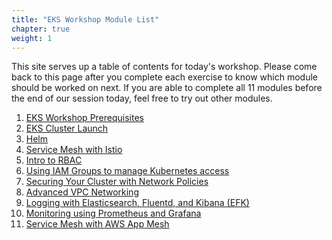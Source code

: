 ```yaml
---
title: "EKS Workshop Module List"
chapter: true
weight: 1
---
```


<!-- Running containers in the AWS Cloud allows you to build robust, scalable applications and services. This workshop will cover running containers using Amazon Elastic Container Service (ECS) both with EC2 Spot and AWS Fargate deployment methods. Throughout this workshop, our container experts will discuss how to get started with AWS container services and host hands-on labs covering what you need to know to begin building modern applications using containers in the cloud. -->

This site serves up a table of contents for today's workshop. Please come back to this page after you complete each exercise to know which module should be worked on next. If you are able to complete all 11 modules before the end of our session today, feel free to try out other modules.

1. [EKS Workshop Prerequisites](https://www.eksworkshop.com/020_prerequisites/)
1. [EKS Cluster Launch](https://www.eksworkshop.com/030_eksctl/)
1. [Helm](https://eksworkshop.com/beginner/060_helm/)
1. [Service Mesh with Istio](https://eksworkshop.com/advanced/310_servicemesh_with_istio/)
1. [Intro to RBAC](https://eksworkshop.com/beginner/090_rbac/)
1. [Using IAM Groups to manage Kubernetes access](https://eksworkshop.com/beginner/091_iam-groups/)
1. [Securing Your Cluster with Network Policies](https://eksworkshop.com/beginner/120_network-policies/)
1. [Advanced VPC Networking](https://www.eksworkshop.com/beginner/160_advanced-networking/)
1. [Logging with Elasticsearch, Fluentd, and Kibana (EFK)](https://eksworkshop.com/intermediate/230_logging/)
1. [Monitoring using Prometheus and Grafana](https://eksworkshop.com/intermediate/240_monitoring/)
1. [Service Mesh with AWS App Mesh](https://eksworkshop.com/advanced/320_servicemesh_with_appmesh/)